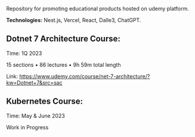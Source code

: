 Repository for promoting educational products hosted on udemy platform.

<b>Technologies:</b> Nest.js, Vercel, React, Dalle3, ChatGPT.

<h2>Dotnet 7 Architecture Course:</h2>

Time: 1Q 2023

15 sections • 86 lectures • 9h 59m total length

Link: https://www.udemy.com/course/net-7-architecture/?kw=Dotnet+7&src=sac

<h2>Kubernetes Course:</h2>

Time: May & June 2023

Work in Progress
